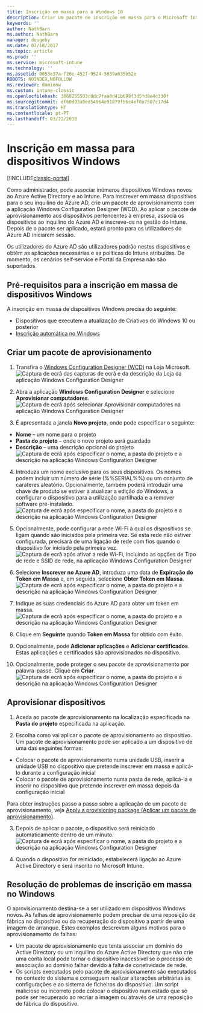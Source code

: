 ```yaml
---
title: Inscrição em massa para o Windows 10
description: Criar um pacote de inscrição em massa para o Microsoft Intune
keywords: ''
author: NathBarn
ms.author: NathBarn
manager: dougeby
ms.date: 03/18/2017
ms.topic: article
ms.prod: ''
ms.service: microsoft-intune
ms.technology: ''
ms.assetid: 0053e37a-f26e-452f-9524-5039a635b52e
ROBOTS: NOINDEX,NOFOLLOW
ms.reviewer: damionw
ms.custom: intune-classic
ms.openlocfilehash: 3660255503c0dc7faa8d41b698f3d5fd9e4c330f
ms.sourcegitcommit: df60d03a0ed54964e91879f56c4ef0a7507c17d4
ms.translationtype: HT
ms.contentlocale: pt-PT
ms.lasthandoff: 03/22/2018
---
```

# <a name="bulk-enrollment-for-windows-devices"></a>Inscrição em massa para dispositivos Windows

[!INCLUDE[classic-portal](../includes/classic-portal.md)]

Como administrador, pode associar inúmeros dispositivos Windows novos ao Azure Active Directory e ao Intune. Para inscrever em massa dispositivos para o seu inquilino do Azure AD, crie um pacote de aprovisionamento com a aplicação Windows Configuration Designer (WCD). Ao aplicar o pacote de aprovisionamento aos dispositivos pertencentes à empresa, associa os dispositivos ao inquilino do Azure AD e inscreve-os na gestão do Intune. Depois de o pacote ser aplicado, estará pronto para os utilizadores do Azure AD iniciarem sessão.

Os utilizadores do Azure AD são utilizadores padrão nestes dispositivos e obtêm as aplicações necessárias e as políticas do Intune atribuídas. De momento, os cenários self-service e Portal da Empresa não são suportados.

## <a name="prerequisites-for-windows-devices-bulk-enrollment"></a>Pré-requisitos para a inscrição em massa de dispositivos Windows

A inscrição em massa de dispositivos Windows precisa do seguinte:

- Dispositivos que executem a atualização de Criativos do Windows 10 ou posterior
- [Inscrição automática no Windows](/intune-classic/deploy-use/set-up-windows-device-management-with-microsoft-intune#enable-windows-10-automatic-enrollment)

## <a name="create-a-provisioning-package"></a>Criar um pacote de aprovisionamento

1. Transfira o [Windows Configuration Designer (WCD)](https://www.microsoft.com/store/apps/9nblggh4tx22) na Loja Microsoft.
![Captura de ecrã das capturas de ecrã e da descrição da Loja da aplicação Windows Configuration Designer](../media/bulk-enroll-store.png)

2. Abra a aplicação **Windows Configuration Designer** e selecione **Aprovisionar computadores**.
![Captura de ecrã após selecionar Aprovisionar computadores na aplicação Windows Configuration Designer](../media/bulk-enroll-select.png)

3. É apresentada a janela **Novo projeto**, onde pode especificar o seguinte:
  - **Nome** – um nome para o projeto
  - **Pasta do projeto** – onde o novo projeto será guardado
  - **Descrição** – uma descrição opcional do projeto ![Captura de ecrã após especificar o nome, a pasta do projeto e a descrição na aplicação Windows Configuration Designer](../media/bulk-enroll-name.png)

4.  Introduza um nome exclusivo para os seus dispositivos. Os nomes podem incluir um número de série (%%SERIAL%%) ou um conjunto de carateres aleatório. Opcionalmente, também poderá introduzir uma chave de produto se estiver a atualizar a edição do Windows, a configurar o dispositivo para a utilização partilhada e a remover software pré-instalado.<BR>
![Captura de ecrã após especificar o nome, a pasta do projeto e a descrição na aplicação Windows Configuration Designer](../media/bulk-enroll-device.png)

5.  Opcionalmente, pode configurar a rede Wi-Fi à qual os dispositivos se ligam quando são iniciados pela primeira vez.  Se esta rede não estiver configurada, precisará de uma ligação de rede com fios quando o dispositivo for iniciado pela primeira vez.
![Captura de ecrã após ativar a rede Wi-Fi, incluindo as opções de Tipo de rede e SSID de rede, na aplicação Windows Configuration Designer](../media/bulk-enroll-network.png)

6.  Selecione **Inscrever no Azure AD**, introduza uma data de **Expiração do Token em Massa** e, em seguida, selecione **Obter Token em Massa**.
![Captura de ecrã após especificar o nome, a pasta do projeto e a descrição na aplicação Windows Configuration Designer](../media/bulk-enroll-account.png)

7. Indique as suas credenciais do Azure AD para obter um token em massa.
![Captura de ecrã após especificar o nome, a pasta do projeto e a descrição na aplicação Windows Configuration Designer](../media/bulk-enroll-cred.png)

8.  Clique em **Seguinte** quando **Token em Massa** for obtido com êxito.

9. Opcionalmente, pode **Adicionar aplicações** e **Adicionar certificados**. Estas aplicações e certificados são aprovisionados no dispositivo.

10. Opcionalmente, pode proteger o seu pacote de aprovisionamento por palavra-passe.  Clique em **Criar**.
![Captura de ecrã após especificar o nome, a pasta do projeto e a descrição na aplicação Windows Configuration Designer](../media/bulk-enroll-create.png)

## <a name="provision-devices"></a>Aprovisionar dispositivos

1. Aceda ao pacote de aprovisionamento na localização especificada na **Pasta do projeto** especificada na aplicação.

2. Escolha como vai aplicar o pacote de aprovisionamento ao dispositivo.  Um pacote de aprovisionamento pode ser aplicado a um dispositivo de uma das seguintes formas:
 - Colocar o pacote de aprovisionamento numa unidade USB, inserir a unidade USB no dispositivo que pretende inscrever em massa e aplicá-lo durante a configuração inicial
 - Colocar o pacote de aprovisionamento numa pasta de rede, aplicá-la e inserir no dispositivo que pretende inscrever em massa depois da configuração inicial

 Para obter instruções passo a passo sobre a aplicação de um pacote de aprovisionamento, veja [Apply a provisioning package (Aplicar um pacote de aprovisionamento)](https://technet.microsoft.com/itpro/windows/configure/provisioning-apply-package).

3. Depois de aplicar o pacote, o dispositivo será reiniciado automaticamente dentro de um minuto.
 ![Captura de ecrã após especificar o nome, a pasta do projeto e a descrição na aplicação Windows Configuration Designer](../media/bulk-enroll-add.png)

4. Quando o dispositivo for reiniciado, estabelecerá ligação ao Azure Active Directory e será inscrito no Microsoft Intune.

## <a name="troubleshooting-windows-bulk-enrollment"></a>Resolução de problemas de inscrição em massa no Windows

O aprovisionamento destina-se a ser utilizado em dispositivos Windows novos. As falhas de aprovisionamento podem precisar de uma reposição de fábrica no dispositivo ou da recuperação do dispositivo a partir de uma imagem de arranque. Estes exemplos descrevem alguns motivos para o aprovisionamento de falhas:

- Um pacote de aprovisionamento que tenta associar um domínio do Active Directory ou um inquilino do Azure Active Directory que não crie uma conta local pode tornar o dispositivo inacessível se o processo de associação ao domínio falhar devido à falta de conetividade de rede.
- Os scripts executados pelo pacote de aprovisionamento são executados no contexto do sistema e conseguem realizar alterações arbitrárias às configurações e ao sistema de ficheiros do dispositivo. Um script malicioso ou incorreto pode colocar o dispositivo num estado que só pode ser recuperado ao recriar a imagem ou através de uma reposição de fábrica do dispositivo.
